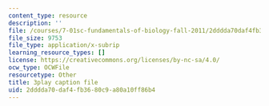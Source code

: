 ```yaml
---
content_type: resource
description: ''
file: /courses/7-01sc-fundamentals-of-biology-fall-2011/2dddda70daf4fb3680c9a80a10ff86b4_tMr9XH64rtM.srt
file_size: 9753
file_type: application/x-subrip
learning_resource_types: []
license: https://creativecommons.org/licenses/by-nc-sa/4.0/
ocw_type: OCWFile
resourcetype: Other
title: 3play caption file
uid: 2dddda70-daf4-fb36-80c9-a80a10ff86b4
---
```

